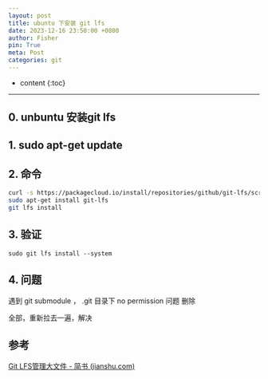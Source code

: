```yaml
---
layout: post
title: ubuntu 下安装 git lfs
date: 2023-12-16 23:50:00 +0800
author: Fisher
pin: True
meta: Post
categories: git
---
```



* content
{:toc}

---


## 0. unbuntu 安装git lfs



## 1. sudo apt-get update



## 2. 命令

```bash
curl -s https://packagecloud.io/install/repositories/github/git-lfs/script.deb.sh | sudo bash
sudo apt-get install git-lfs
git lfs install
```



## 3. 验证

```
sudo git lfs install --system
```



## 4. 问题

遇到 git submodule  ， .git 目录下 no permission 问题
删除

全部，重新拉去一遍，解决



## 参考

[Git LFS管理大文件 - 简书 (jianshu.com)](https://www.jianshu.com/p/e79d1de098b6)
